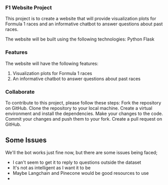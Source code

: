 ### F1 Website Project
This project is to create a website that will provide visualization plots for Formula 1 races and an informative chatbot to answer questions about past races.

The website will be built using the following technologies:
Python
Flask

### Features
The website will have the following features:
1. Visualization plots for Formula 1 races
2. An informative chatbot to answer questions about past races

### Collaborate
To contribute to this project, please follow these steps:
Fork the repository on GitHub.
Clone the repository to your local machine.
Create a virtual environment and install the dependencies.
Make your changes to the code.
Commit your changes and push them to your fork.
Create a pull request on GitHub.

## Some Issues
We'll the bot works just fine now, but there are some issues being faced;
  - I can't seem to get it to reply to questions outside the dataset
  - It's not as intelligent as I want it to be
  - Maybe Langchain and Pinecone would be good resources to use
  - 
